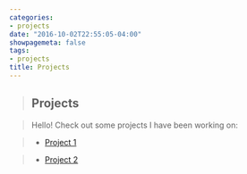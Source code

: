 ```yaml
---
categories:
- projects
date: "2016-10-02T22:55:05-04:00"
showpagemeta: false
tags:
- projects
title: Projects
---
```

>## Projects 

>Hello! Check out some projects I have been working on:

>- [Project 1](/Project1/)

>- [Project 2](/Project2/)